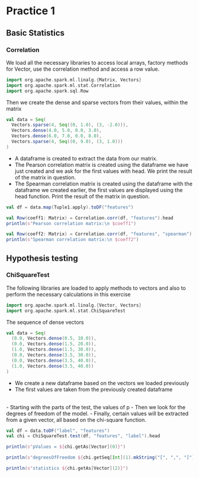 # Practice 1

## Basic Statistics

### Correlation
We load all the necessary libraries to access local arrays, factory methods for Vector, use the correlation method and access a row value.
``` scala
import org.apache.spark.ml.linalg.{Matrix, Vectors}
import org.apache.spark.ml.stat.Correlation
import org.apache.spark.sql.Row
```
Then we create the dense and sparse vectors from their values, within the matrix 
``` scala
val data = Seq(
  Vectors.sparse(4, Seq((0, 1.0), (3, -2.0))),
  Vectors.dense(4.0, 5.0, 0.0, 3.0),
  Vectors.dense(6.0, 7.0, 0.0, 8.0),
  Vectors.sparse(4, Seq((0, 9.0), (3, 1.0)))
)
```
- A dataframe is created to extract the data from our matrix.
- The Pearson correlation matrix is created using the dataframe we have just created and we ask for the first values with head. We print the result of the matrix in question. 
- The Spearman correlation matrix is created using the dataframe with the dataframe we created earlier, the first values are displayed using the head function. Print the result of the matrix in question.
``` scala
val df = data.map(Tuple1.apply).toDF("features")

val Row(coeff1: Matrix) = Correlation.corr(df, "features").head
println(s"Pearson correlation matrix:\n $coeff1")

val Row(coeff2: Matrix) = Correlation.corr(df, "features", "spearman").head
println(s"Spearman correlation matrix:\n $coeff2")

```
## Hypothesis testing

### ChiSquareTest
The following libraries are loaded to apply methods to vectors and also to perform the necessary calculations in this exercise
``` scala
import org.apache.spark.ml.linalg.{Vector, Vectors}
import org.apache.spark.ml.stat.ChiSquareTest

```
The sequence of dense vectors

``` scala
val data = Seq(
  (0.0, Vectors.dense(0.5, 10.0)),
  (0.0, Vectors.dense(1.5, 20.0)),
  (1.0, Vectors.dense(1.5, 30.0)),
  (0.0, Vectors.dense(3.5, 30.0)),
  (0.0, Vectors.dense(3.5, 40.0)),
  (1.0, Vectors.dense(3.5, 40.0))
)
```
- We create a new dataframe based on the vectors we loaded previously 
- The first values are taken from the previously created dataframe
<br>
- Starting with the parts of the test, the values of p 
- Then we look for the degrees of freedom of the model.
- Finally, certain values will be extracted from a given vector, all based on the chi-square function.

``` scala
val df = data.toDF("label", "features")
val chi = ChiSquareTest.test(df, "features", "label").head

println(s"pValues = ${chi.getAs[Vector](0)}")

println(s"degreesOfFreedom ${chi.getSeq[Int](1).mkString("[", ",", "]")}")

println(s"statistics ${chi.getAs[Vector](2)}")
```